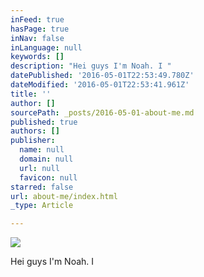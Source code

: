 ```yaml
---
inFeed: true
hasPage: true
inNav: false
inLanguage: null
keywords: []
description: "Hei guys I'm Noah. I "
datePublished: '2016-05-01T22:53:49.780Z'
dateModified: '2016-05-01T22:53:41.961Z'
title: ''
author: []
sourcePath: _posts/2016-05-01-about-me.md
published: true
authors: []
publisher:
  name: null
  domain: null
  url: null
  favicon: null
starred: false
url: about-me/index.html
_type: Article

---
```

![](https://the-grid-user-content.s3-us-west-2.amazonaws.com/1dc65345-05be-494f-9638-307272e0ed04.jpg)

Hei guys I'm Noah. I